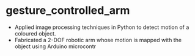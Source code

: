 # gesture_controlled_arm

- Applied image processing techniques in Python to detect motion of a coloured object.
- Fabricated a 2-DOF robotic arm whose motion is mapped with the object using Arduino microcontr
